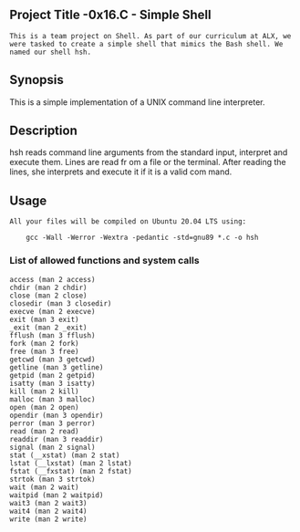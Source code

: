 ## Project Title -0x16.C - Simple Shell
	This is a team project on Shell. As part of our curriculum at ALX, we were tasked to create a simple shell that mimics the Bash shell. We named our shell hsh.

## Synopsis

This is a simple implementation of a UNIX command line interpreter.

## Description

 hsh reads command line arguments from the standard input, interpret and execute them. Lines are read fr    om a file or the terminal. After reading the lines, she interprets and execute it if it is a valid com    mand.


## Usage
 
	All your files will be compiled on Ubuntu 20.04 LTS using:

		gcc -Wall -Werror -Wextra -pedantic -std=gnu89 *.c -o hsh


### List of allowed functions and system calls

	access (man 2 access)
	chdir (man 2 chdir)
	close (man 2 close)
	closedir (man 3 closedir)
	execve (man 2 execve)
	exit (man 3 exit)
	_exit (man 2 _exit)
	fflush (man 3 fflush)
	fork (man 2 fork)
	free (man 3 free)
	getcwd (man 3 getcwd)
	getline (man 3 getline)
	getpid (man 2 getpid)
	isatty (man 3 isatty)
	kill (man 2 kill)
	malloc (man 3 malloc)
	open (man 2 open)
	opendir (man 3 opendir)
	perror (man 3 perror)
	read (man 2 read)
	readdir (man 3 readdir)
	signal (man 2 signal)
	stat (__xstat) (man 2 stat)
	lstat (__lxstat) (man 2 lstat)
	fstat (__fxstat) (man 2 fstat)
	strtok (man 3 strtok)
	wait (man 2 wait)
	waitpid (man 2 waitpid)
	wait3 (man 2 wait3)
	wait4 (man 2 wait4)
	write (man 2 write)
